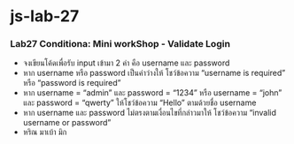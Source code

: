 # js-lab-27
### Lab27 Conditiona: Mini workShop - Validate Login
- จงเขียนโค้ดเพื่อรับ input เข้ามา 2 ค่า คือ username และ password
- หาก username หรือ password เป็นค่าว่างให้ โชว์ข้อความ “username is required” หรือ “password is required”
- หาก username = “admin” และ password = “1234” หรือ username = “john” และ password = “qwerty” ให้โชว์ข้อความ “Hello” ตามด้วยชื่อ username
- หาก username และ password ไม่ตรงตามเงื่อนไขที่กล่าวมาให้ โชว์ข้อความ “invalid username or password”
- หริณ มาเบ้า มิก
